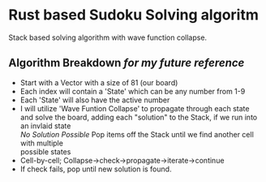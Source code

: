 # Rust based Sudoku Solving algoritm
Stack based solving algorithm with wave function collapse.

## Algorithm Breakdown *for my future reference*
- Start with a Vector with a size of 81 (our board)
- Each index will contain a 'State' which can be any number from 1-9
- Each 'State' will also have the active number
- I will utilize 'Wave Funtion Collapse' to propagate through each state<br/>
and solve the board, adding each "solution" to the Stack, if we run into an invlaid state<br/> 
*No Solution Possible* Pop items off the Stack until we find another cell with multiple<br/> 
possible states
- Cell-by-cell; Collapse->check->propagate->iterate->continue
- If check fails, pop until new solution is found.
